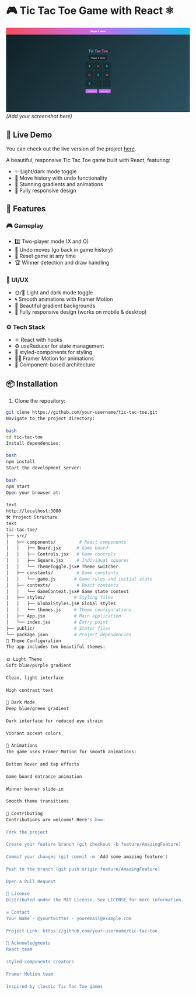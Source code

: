 # 🎮 Tic Tac Toe Game with React ⚛️

![Game Screenshot](public/image.png) *(Add your screenshot here)*
## 🚀 Live Demo
You can check out the live version of the project [here](https://tic-tac-toe-game-red-kappa.vercel.app/).


A beautiful, responsive Tic Tac Toe game built with React, featuring:
- ✨ Light/dark mode toggle
- 🔄 Move history with undo functionality
- 🎨 Stunning gradients and animations
- 📱 Fully responsive design

## 🚀 Features

### 🎮 Gameplay
- 2️⃣ Two-player mode (X and O)
- 🔄 Undo moves (go back in game history)
- 🔄 Reset game at any time
- 🏆 Winner detection and draw handling

### 🎨 UI/UX
- 🌞/🌙 Light and dark mode toggle
- 🌀 Smooth animations with Framer Motion
- 🎨 Beautiful gradient backgrounds
- 📱 Fully responsive design (works on mobile & desktop)

### ⚙️ Tech Stack
- ⚛️ React with hooks
- ♻️ useReducer for state management
- 💅 styled-components for styling
- 🏃‍♂️ Framer Motion for animations
- 🧩 Component-based architecture

## 📦 Installation

1. Clone the repository:
```bash
git clone https://github.com/your-username/tic-tac-toe.git
Navigate to the project directory:

bash
cd tic-tac-toe
Install dependencies:

bash
npm install
Start the development server:

bash
npm start
Open your browser at:

text
http://localhost:3000
🛠️ Project Structure
text
tic-tac-toe/
├── src/
│   ├── components/         # React components
│   │   ├── Board.jsx      # Game board
│   │   ├── Controls.jsx   # Game controls
│   │   ├── Square.jsx     # Individual squares
│   │   └── ThemeToggle.jsx# Theme switcher
│   ├── constants/         # Game constants
│   │   └── game.js       # Game rules and initial state
│   ├── contexts/          # React contexts
│   │   └── GameContext.jsx# Game state context
│   ├── styles/           # Styling files
│   │   ├── GlobalStyles.js# Global styles
│   │   └── themes.js     # Theme configurations
│   ├── App.jsx           # Main application
│   └── index.jsx         # Entry point
├── public/               # Static files
└── package.json          # Project dependencies
🎨 Theme Configuration
The app includes two beautiful themes:

🌞 Light Theme
Soft blue/purple gradient

Clean, light interface

High contrast text

🌙 Dark Mode
Deep blue/green gradient

Dark interface for reduced eye strain

Vibrant accent colors

🎥 Animations
The game uses Framer Motion for smooth animations:

Button hover and tap effects

Game board entrance animation

Winner banner slide-in

Smooth theme transitions

🤝 Contributing
Contributions are welcome! Here's how:

Fork the project

Create your feature branch (git checkout -b feature/AmazingFeature)

Commit your changes (git commit -m 'Add some amazing feature')

Push to the branch (git push origin feature/AmazingFeature)

Open a Pull Request

📜 License
Distributed under the MIT License. See LICENSE for more information.

✉️ Contact
Your Name - @yourtwitter - youremail@example.com

Project Link: https://github.com/your-username/tic-tac-toe

🙏 Acknowledgments
React team

styled-components creators

Framer Motion team

Inspired by classic Tic Tac Toe games